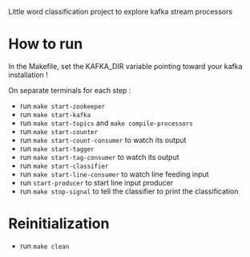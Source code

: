 Little word classification project to explore kafka stream processors

# How to run

In the Makefile, set the KAFKA_DIR variable pointing toward your kafka installation !

On separate terminals for each step :

- run `make start-zookeeper`
- run `make start-kafka`
- run `make start-topics` and `make compile-processors`
- run `make start-counter`
- run `make start-count-consumer` to watch its output
- run `make start-tagger`
- run `make start-tag-consumer` to watch its output
- run `make start-classifier`
- run `make start-line-consumer` to watch line feeding input
- run `start-producer` to start line input producer
- run `make stop-signal` to tell the classifier to print the classification

# Reinitialization
- run `make clean`